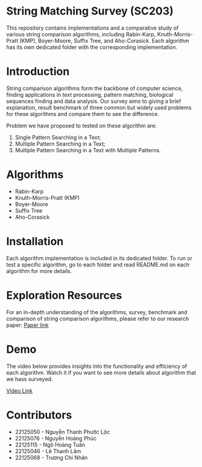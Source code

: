 # String Matching Survey (SC203)

This repository contains implementations and a comparative study of various string comparison algorithms, including Rabin-Karp, Knuth-Morris-Pratt (KMP), Boyer-Moore, Suffix Tree, and Aho-Corasick. Each algorithm has its own dedicated folder with the corresponding implementation.

# Introduction

String comparison algorithms form the backbone of computer science, finding applications in text processing, pattern matching, biological sequences finding and data analysis. Our survey aims to giving a brief explanation, result benchmark of three common but widely used problems for these algorithms and compare them to see the difference.

Problem we have proposed to tested on these algorithm are:
1. Single Pattern Searching in a Text;
2. Multiple Pattern Searching in a Text;
3. Multiple Pattern Searching in a Text with Multiple Patterns.

# Algorithms

- Rabin-Karp
- Knuth-Morris-Pratt (KMP)
- Boyer-Moore
- Suffix Tree
- Aho-Corasick

# Installation

Each algorithm implementation is included in its dedicated folder. To run or test a specific algorithm, go to each folder and read README.md on each algorithm for more details.

# Exploration Resources

For an in-depth understanding of the algorithms, survey, benchmark and comparison of string comparison algorithms, please refer to our research paper: [Paper link](https://github.com/ntploc21/string-matching-sc203/blob/rewrite-README-2/Unraveling_Exact_String_Matching_Algorithms__Survey__Experiment_and_Comparison.pdf)

# Demo

The video below provides insights into the functionality and efficiency of each algorithm. Watch it if you want to see more details about algorithm that we hass surveyed.

[Video Link](https://youtu.be/9ylOJpL3gFA?si=jjd8Mw_-DlAJrIOe)


# Contributors

- 22125050 - Nguyễn Thanh Phước Lộc
- 22125076 - Nguyễn Hoàng Phúc
- 22125115 - Ngô Hoàng Tuấn
- 22125046 - Lê Thanh Lâm
- 22125068 - Trương Chí Nhân
